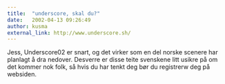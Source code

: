 ```yaml
---
title:  "underscore, skal du?"
date:   2002-04-13 09:26:49
author: kusma
external_link: http://www.underscore.sh/
---
```

Jess, Underscore02 er snart, og det virker som en del norske scenere har
planlagt å dra nedover. Desverre er disse teite svenskene litt usikre på
om det kommer nok folk, så hvis du har tenkt deg bør du registrerw deg
på websiden.

